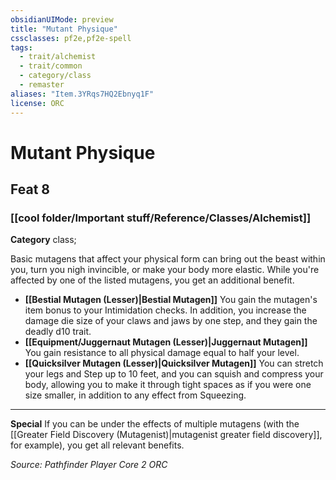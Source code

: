 ```yaml
---
obsidianUIMode: preview
title: "Mutant Physique"
cssclasses: pf2e,pf2e-spell
tags:
  - trait/alchemist
  - trait/common
  - category/class
  - remaster
aliases: "Item.3YRqs7HQ2Ebnyq1F"
license: ORC
---
```

# Mutant Physique
## Feat 8
### [[cool folder/Important stuff/Reference/Classes/Alchemist]]

**Category** class; 




Basic mutagens that affect your physical form can bring out the beast within you, turn you nigh invincible, or make your body more elastic. While you're affected by one of the listed mutagens, you get an additional benefit.

*   **[[Bestial Mutagen (Lesser)|Bestial Mutagen]]** You gain the mutagen's item bonus to your Intimidation checks. In addition, you increase the damage die size of your claws and jaws by one step, and they gain the deadly d10 trait.
*   **[[Equipment/Juggernaut Mutagen (Lesser)|Juggernaut Mutagen]]** You gain resistance to all physical damage equal to half your level.
*   **[[Quicksilver Mutagen (Lesser)|Quicksilver Mutagen]]** You can stretch your legs and Step up to 10 feet, and you can squish and compress your body, allowing you to make it through tight spaces as if you were one size smaller, in addition to any effect from Squeezing.
    

* * *

**Special** If you can be under the effects of multiple mutagens (with the [[Greater Field Discovery (Mutagenist)|mutagenist greater field discovery]], for example), you get all relevant benefits.

*Source: Pathfinder Player Core 2*
*ORC*